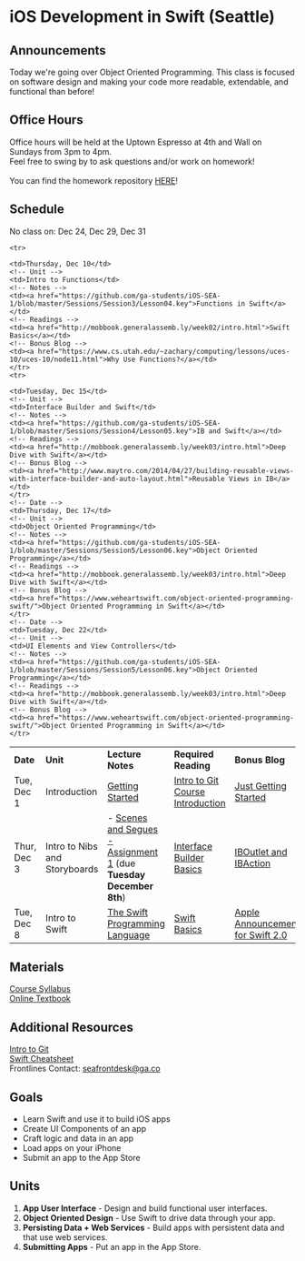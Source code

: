 # iOS Development in Swift (Seattle)

## Announcements
Today we're going over Object Oriented Programming. This class is focused on software design and making your code more readable, extendable, and functional than before!

## Office Hours
Office hours will be held at the Uptown Espresso at 4th and Wall on Sundays from 3pm to 4pm. <br/>
Feel free to swing by to ask questions and/or work on homework!
<br/><br/>
You can find the homework repository <a href="https://github.com/ga-students/iOS-SEA-1-Homework">HERE</a>!

## Schedule

No class on: Dec 24, Dec 29, Dec 31

<table>
  <tr>
    <td><strong>Date</strong></td>
    <td><strong>Unit</strong></td>
    <td><strong>Lecture Notes</strong></td>
    <td><strong>Required Reading</strong></td>
    <td><strong>Bonus Blog</strong></td>
  </tr>
  <tr>
  <!-- Date -->
    <td>Tue, Dec 1</td>
    <!-- Unit -->
    <td>Introduction</td>
    <!-- Notes -->
    <td><a href="https://github.com/ga-students/iOS-SEA-1/blob/master/Sessions/Session0/Lesson01.pdf">Getting Started</a><br>
</td>
<!-- Readings -->
<td><a href="http://mobbook.generalassemb.ly/github/intro.html">Intro to Git</a><br/>
<a href="http://mobbook.generalassemb.ly/week01/intro.html">Course Introduction</a></td>
<!-- Bonus Blog -->
<td><a href="https://littlebitesofcocoa.com/100-just-getting-started">Just Getting Started</a></td>
  </tr>
  <tr>
  <!-- Date -->
    <td>Thur, Dec 3</td>
    <!-- Unit -->
    <td>Intro to Nibs and Storyboards</td>
    <!-- Notes -->
    <td> - <a href="https://github.com/ga-students/iOS-SEA-1/blob/master/Sessions/Session1/Lesson02.pdf"> Scenes and Segues<br/>
    - <a href="https://github.com/ga-students/iOS-SEA-1/blob/master/Sessions/Session1/Assignment1.pdf">Assignment 1</a> (due <b>Tuesday December 8th</b>)</td>
    <!-- Readings -->
    <td><a href="http://mobbook.generalassemb.ly/week01/ib.html">Interface Builder Basics</a></td>
    <!-- Bonus Blog -->
     <td><a href="http://nshipster.com/ibaction-iboutlet-iboutletcollection/">IBOutlet and IBAction</a></td>
  </tr>
  <tr>
  <!-- Date -->
    <td>Tue, Dec 8</td>
    <!-- Unit -->
    <td>Intro to Swift</td>
    <!-- Notes -->
    <td><a href="https://github.com/ga-students/iOS-SEA-1/blob/master/Sessions/Session2/Lesson03.key">The Swift Programming Language</a></td>
    <!-- Readings -->
    <td><a href="http://mobbook.generalassemb.ly/week02/intro.html">Swift Basics</a></td>
    <!-- Bonus Blog -->
    <td><a href="https://developer.apple.com/swift/blog/?id=29">Apple Announcement for Swift 2.0</a></td>
    </tr>

    <tr>
  <!-- Date -->
    <td>Thursday, Dec 10</td>
    <!-- Unit -->
    <td>Intro to Functions</td>
    <!-- Notes -->
    <td><a href="https://github.com/ga-students/iOS-SEA-1/blob/master/Sessions/Session3/Lesson04.key">Functions in Swift</a></td>
    <!-- Readings -->
    <td><a href="http://mobbook.generalassemb.ly/week02/intro.html">Swift Basics</a></td>
    <!-- Bonus Blog -->
    <td><a href="https://www.cs.utah.edu/~zachary/computing/lessons/uces-10/uces-10/node11.html">Why Use Functions?</a></td>
    </tr>
    <tr>
  <!-- Date -->
    <td>Tuesday, Dec 15</td>
    <!-- Unit -->
    <td>Interface Builder and Swift</td>
    <!-- Notes -->
    <td><a href="https://github.com/ga-students/iOS-SEA-1/blob/master/Sessions/Session4/Lesson05.key">IB and Swift</a></td>
    <!-- Readings -->
    <td><a href="http://mobbook.generalassemb.ly/week03/intro.html">Deep Dive with Swift</a></td>
    <!-- Bonus Blog -->
    <td><a href="http://www.maytro.com/2014/04/27/building-reusable-views-with-interface-builder-and-auto-layout.html">Reusable Views in IB</a></td>
    </tr>
    <!-- Date -->
    <td>Thursday, Dec 17</td>
    <!-- Unit -->
    <td>Object Oriented Programming</td>
    <!-- Notes -->
    <td><a href="https://github.com/ga-students/iOS-SEA-1/blob/master/Sessions/Session5/Lesson06.key">Object Oriented Programming</a></td>
    <!-- Readings -->
    <td><a href="http://mobbook.generalassemb.ly/week03/intro.html">Deep Dive with Swift</a></td>
    <!-- Bonus Blog -->
    <td><a href="https://www.weheartswift.com/object-oriented-programming-swift/">Object Oriented Programming in Swift</a></td>
    </tr>
    <!-- Date -->
    <td>Tuesday, Dec 22</td>
    <!-- Unit -->
    <td>UI Elements and View Controllers</td>
    <!-- Notes -->
    <td><a href="https://github.com/ga-students/iOS-SEA-1/blob/master/Sessions/Session5/Lesson06.key">Object Oriented Programming</a></td>
    <!-- Readings -->
    <td><a href="http://mobbook.generalassemb.ly/week03/intro.html">Deep Dive with Swift</a></td>
    <!-- Bonus Blog -->
    <td><a href="https://www.weheartswift.com/object-oriented-programming-swift/">Object Oriented Programming in Swift</a></td>
    </tr>


</table>

## Materials
<a href="https://github.com/ga-students/iOS-SEA-1/blob/master/Syllabus.pdf">Course Syllabus</a><br/>
<a href="http://mobbook.generalassemb.ly/">Online Textbook</a><br/>

## Additional Resources
<a href="http://mobbook.generalassemb.ly/github/intro.html">Intro to Git</a><br/>
<a href="https://mhm5000.gitbooks.io/swift-cheat-sheet/content/basics/README.html">Swift Cheatsheet</a><br/>
Frontlines Contact: seafrontdesk@ga.co

## Goals

* Learn Swift and use it to build iOS apps
* Create UI Components of an app
* Craft logic and data in an app
* Load apps on your iPhone 
* Submit an app to the App Store

## Units

1. **App User Interface** - Design and build functional user interfaces.
2. **Object Oriented Design** - Use Swift to drive data through your app.
3. **Persisting Data + Web Services** - Build apps with persistent data and that use web services.
4. **Submitting Apps** - Put an app in the App Store.
